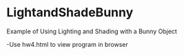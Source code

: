 # LightandShadeBunny
Example of Using Lighting and Shading with a Bunny Object

-Use hw4.html to view program in browser
